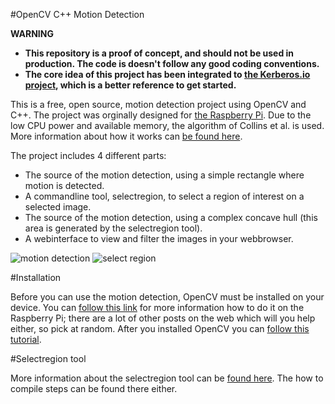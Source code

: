 #OpenCV C++ Motion Detection

**WARNING**

* **This repository is a proof of concept, and should not be used in production. The code is doesn't follow any good coding conventions.**
* **The core idea of this project has been integrated to [the Kerberos.io project](https://www.kerberos.io), which is a better reference to get started.**

This is a free, open source, motion detection project using OpenCV and C++. The project was orginally designed for [the Raspberry Pi](http://www.raspberrypi.org/). Due to the low CPU power and available memory, the algorithm of Collins et al. is used. More information about how it works can [be found here](http://blog.cedric.ws/opencv-simple-motion-detection).

The project includes 4 different parts:

* The source of the motion detection, using a simple rectangle where motion is detected.
* A commandline tool, selectregion, to select a region of interest on a selected image.
* The source of the motion detection, using a complex concave hull (this area is generated by the selectregion tool).
* A webinterface to view and filter the images in your webbrowser.

![motion detection](http://blog.cedric.ws/uploads/post/EYp61d1amMh9ZpXRkdmiRS64rdTaxx8pD6G9NdV4.png)
![select region](http://blog.cedric.ws/uploads/post/VAWTlWG8vwsRTP4LFqHgGpU8slTDWHalww7OzXlh.png)

#Installation 

Before you can use the motion detection, OpenCV must be installed on your device. You can [follow this link](http://blog.cedric.ws/install-opencv-on-raspberry-pi) for more information how to do it on the Raspberry Pi; there are a lot of other posts on the web which will you help either, so pick at random. After you installed OpenCV you can [follow this tutorial](http://blog.cedric.ws/raspberry-pi-opencv-create-a-security-system-web-interface).

#Selectregion tool

More information about the selectregion tool can be [found here](http://blog.cedric.ws/opencv-simple-motion-detection-concave-hull-optimization). The how to compile steps can be found there either.
